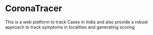 # CoronaTracer
This is a web platform to track Cases in India and also provide a robust approach to track symptoms in localities and generating scoring
